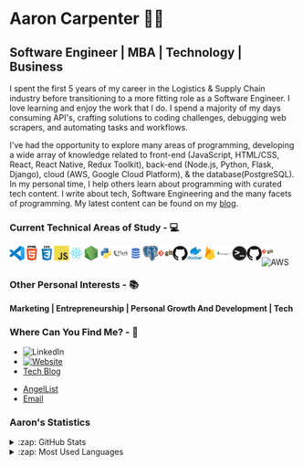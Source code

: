 # Aaron Carpenter :man_technologist:

## Software Engineer | MBA | Technology | Business

I spent the first 5 years of my career in the Logistics & Supply Chain industry before transitioning to a more fitting role as a Software Engineer. I love learning and enjoy the work that I do. I spend a majority of my days consuming API's, crafting solutions to coding challenges, debugging web scrapers, and automating tasks and workflows.

I've had the opportunity to explore many areas of programming, developing a wide array of knowledge related to front-end (JavaScript, HTML/CSS, React, React Native, Redux Toolkit), back-end (Node.js, Python, Flask, Django), cloud (AWS, Google Cloud Platform), & the database(PostgreSQL). In my personal time, I help others learn about programming with curated tech content. I write about tech, Software Engineering and the many facets of programming. My latest content can be found on my [blog](https://www.aaronkyle.co).

### Current Technical Areas of Study - :computer:
[<img align="left" alt="Visual Studio Code" width="26px" src="https://raw.githubusercontent.com/github/explore/80688e429a7d4ef2fca1e82350fe8e3517d3494d/topics/visual-studio-code/visual-studio-code.png" />][website]
[<img align="left" alt="HTML5" width="26px" src="https://raw.githubusercontent.com/github/explore/80688e429a7d4ef2fca1e82350fe8e3517d3494d/topics/html/html.png"/>][website]
[<img align="left" alt="CSS3" width="26px" src="https://raw.githubusercontent.com/github/explore/80688e429a7d4ef2fca1e82350fe8e3517d3494d/topics/css/css.png" />][website]
[<img align="left" alt="JavaScript" width="26px" src="https://raw.githubusercontent.com/github/explore/80688e429a7d4ef2fca1e82350fe8e3517d3494d/topics/javascript/javascript.png" />][website]
[<img align="left" alt="React" width="26px" src="https://raw.githubusercontent.com/github/explore/80688e429a7d4ef2fca1e82350fe8e3517d3494d/topics/react/react.png" />][website]
[<img align="left" alt="Node.js" width="26px" src="https://raw.githubusercontent.com/github/explore/80688e429a7d4ef2fca1e82350fe8e3517d3494d/topics/nodejs/nodejs.png" />][website]
[<img align="left" alt="python" width="26px" src="https://raw.githubusercontent.com/github/explore/80688e429a7d4ef2fca1e82350fe8e3517d3494d/topics/python/python.png" />][website]
[<img align="left" alt="flask" width="26px" src="https://raw.githubusercontent.com/github/explore/80688e429a7d4ef2fca1e82350fe8e3517d3494d/topics/flask/flask.png"/>][website]
[<img align="left" alt="SQL" width="26px" src="https://raw.githubusercontent.com/github/explore/80688e429a7d4ef2fca1e82350fe8e3517d3494d/topics/sql/sql.png" />][website]
[<img align="left" alt="postgreSQL" width="26px" src="https://raw.githubusercontent.com/github/explore/80688e429a7d4ef2fca1e82350fe8e3517d3494d/topics/postgresql/postgresql.png" />][website]
[<img align="left" alt="Git" width="26px" src="https://raw.githubusercontent.com/github/explore/80688e429a7d4ef2fca1e82350fe8e3517d3494d/topics/git/git.png" />][website]
[<img align="left" alt="GitHub" width="26px" src="https://raw.githubusercontent.com/github/explore/78df643247d429f6cc873026c0622819ad797942/topics/github/github.png" />][website]
[<img align="left" alt="Docker" width="26px" src="https://raw.githubusercontent.com/github/explore/80688e429a7d4ef2fca1e82350fe8e3517d3494d/topics/docker/docker.png" />][website]
[<img align="left" alt="Terminal" width="26px" src="https://raw.githubusercontent.com/github/explore/80688e429a7d4ef2fca1e82350fe8e3517d3494d/topics/firebase/firebase.png" />][website]
[<img align="left" alt="Terminal" width="26px" src="https://raw.githubusercontent.com/github/explore/80688e429a7d4ef2fca1e82350fe8e3517d3494d/topics/mongodb/mongodb.png" />][website]
[<img align="left" alt="Terminal" width="26px" src="https://raw.githubusercontent.com/github/explore/80688e429a7d4ef2fca1e82350fe8e3517d3494d/topics/terminal/terminal.png" />][website]
[<img align="left" alt="GitHub" width="26px" src="https://raw.githubusercontent.com/github/explore/78df643247d429f6cc873026c0622819ad797942/topics/github/github.png" />][website]
[<img align="left" height="20" src="https://raw.githubusercontent.com/github/explore/80688e429a7d4ef2fca1e82350fe8e3517d3494d/topics/git/git.png">][website]
[<img align="left" alt="AWS" width="50" src="https://github.com/melanieshi0120/melanieshi0120/blob/master/images/AWS.jpeg" />][website]

<br />
<br />

### Other Personal Interests - :books:
**Marketing | Entrepreneurship | Personal Growth And Development | Tech**

### Where Can You Find Me? - :iphone:
<!-- * [LinkedIn](http://linkedin.com/in/aaronkcarpenter) -->
* [<img align="left" alt="LinkedIn" width="80" src="https://github.com/melanieshi0120/melanieshi0120/blob/master/linkedin.ico" />]( http://www.linkedin.com/in/aaronkcarpenter)
* [![Website](https://img.shields.io/website?label=AARONKYLEC.COM&m&style=for-the-badge&url=https%3A%2F%2Faaronkylec.com)](https://aaronkylec.com)
* [Tech Blog](https://aaronkyle.co)
<!-- * [Personal Site](http://aaronkylec.com) -->
* [AngelList](https://angel.co/u/aaron-carpenter-4)
* [Email](mailto:aaronkcarpenter@gmail.com)

### Aaron's Statistics
<details>
  <summary>:zap: GitHub Stats</summary>

  <img align="left" alt="Aaron's GitHub Stats" src="https://github-readme-stats.vercel.app/api?username=aaronkcarpenter&show_icons=true&hide_border=true" />

</details>

<details>
  <summary>:zap: Most Used Languages</summary>

<img align="left" alt="Aaron's GitHub Top Languages" src="https://github-readme-stats.vercel.app/api/top-langs/?username=aaronkcarpenter" />

</details>



[website]: https://aaronkylec.com/
[website2]: https://aaronkyle.co

